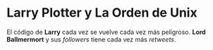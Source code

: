 # Larry Plotter y La Orden de Unix

El código de **Larry** cada vez se vuelve cada vez más peligroso.
**Lord Ballmermort** y sus *followers* tiene cada vez más *retweets*.
